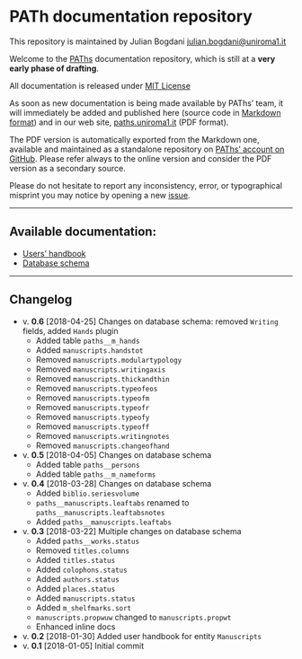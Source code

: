 # PATh documentation repository

This repository is maintained by Julian Bogdani
[julian.bogdani@uniroma1.it](mailto:julian.bogdani@uniroma1.it)

Welcome to the [PAThs](http://paths.uniroma1.it) documentation repository, which
is still at a **very early phase of drafting**.

All documentation is released under [MIT License](LICENSE.txt)

As soon as new documentation is being made available by PAThs’ team, it will immediately
be added and published here (source code in
[Markdown format](https://daringfireball.net/projects/markdown/)) and in our web site,
[paths.uniroma1.it](http://paths.uniroma1.it) (PDF format).

The PDF version is automatically exported from the Markdown one, available and
maintained as a standalone repository on
[PAThs’ account on GitHub](https://github.com/paths-erc/paths-docs). Please refer
always to the online version and consider the PDF version as a secondary source.

Please do not hesitate to report any inconsistency, error, or
typographical misprint you may notice by opening a new [issue](https://github.com/paths-erc/paths-docs/issues).

---

## Available documentation:
- [Users’ handbook](db-handbook/README.md)
- [Database schema](db-schema/README.md)

---

## Changelog
- v. **0.6** [2018-04-25] Changes on database schema: removed `Writing` fields, added `Hands` plugin
  - Added table `paths__m_hands`
  - Added `manuscripts.handstot`
  - Removed `manuscripts.modulartypology`
  - Removed `manuscripts.writingaxis`
  - Removed `manuscripts.thickandthin`
  - Removed `manuscripts.typeofeos`
  - Removed `manuscripts.typeofm`
  - Removed `manuscripts.typeofr`
  - Removed `manuscripts.typeofy`
  - Removed `manuscripts.typeoff`
  - Removed `manuscripts.writingnotes`
  - Removed `manuscripts.changeofhand`
- v. **0.5** [2018-04-05] Changes on database schema
  - Added table `paths__persons`
  - Added table `paths__m_nameforms`
- v. **0.4** [2018-03-28] Changes on database schema
  - Added `biblio.seriesvolume`
  - `paths__manuscripts.leaftabs` renamed to `paths__manuscripts.leaftabsnotes`
  - Added `paths__manuscripts.leaftabs`
- v. **0.3** [2018-03-22] Multiple changes on database schema
  - Added `paths__works.status`
  - Removed `titles.columns`
  - Added `titles.status`
  - Added `colophons.status`
  - Added `authors.status`
  - Added `places.status`
  - Added `manuscripts.status`
  - Added `m_shelfmarks.sort`
  - `manuscripts.propwuw` changed to `manuscripts.propwt`
  - Enhanced inline docs
- v. **0.2** [2018-01-30] Added user handbook for entity `Manuscripts`
- v. **0.1** [2018-01-05] Initial commit
